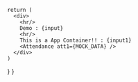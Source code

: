 
    return (
      <div>
        <hr/>
        Demo : {input}
        <hr/>
        This is a App Container!! : {input1}
        <Attendance att1={MOCK_DATA} />
      </div>
    )
  }
}
